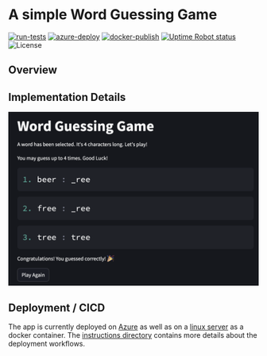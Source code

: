 # A simple Word Guessing Game 

[![run-tests](https://github.com/wolfpaulus/dca/actions/workflows/python-test.yml/badge.svg)](https://github.com/wolfpaulus/dca/actions/workflows/python-test.yml)
[![azure-deploy](https://github.com/wolfpaulus/dca/actions/workflows/azure-deploy.yml/badge.svg)](https://github.com/wolfpaulus/dca/actions/workflows/azure-deploy.yml)
[![docker-publish](https://github.com/wolfpaulus/dca/actions/workflows/docker-publish.yml/badge.svg)](https://github.com/wolfpaulus/dca/actions/workflows/docker-publish.yml)
[![Uptime Robot status](https://img.shields.io/uptimerobot/status/m797374860-3b534eea99094adbd62aa357)](https://dca.techcasitaproductions.com)
![License](https://img.shields.io/badge/License-MIT-green.svg)

## Overview



## Implementation Details


![](./instructions/app.png)

## Deployment / CICD

The app is currently deployed on [Azure](https://webapp-rh5dsxbm77scq.azurewebsites.net) as well as on a [linux server](https://dca.techcasitaproductions.com) as a docker container.
The [instructions directory](./instructions/) contains more details about the deployment workflows.